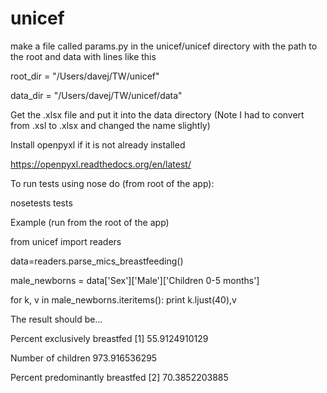 # unicef

make a file called params.py in the unicef/unicef directory with the
path to the root and data with lines like this

root_dir = "/Users/davej/TW/unicef"

data_dir = "/Users/davej/TW/unicef/data"

Get the .xlsx file and put it into the data directory
(Note I had to convert from .xsl to .xlsx and changed the name slightly)

Install openpyxl if it is not already installed

https://openpyxl.readthedocs.org/en/latest/

To run tests using nose do (from root of the app):

nosetests tests

Example (run from the root of the app)

from unicef import readers

data=readers.parse_mics_breastfeeding()

male_newborns = data['Sex']['Male']['Children 0-5 months']

for k, v in male_newborns.iteritems(): print k.ljust(40),v

The result should be...

Percent exclusively breastfed [1]        55.9124910129

Number of children                       973.916536295

Percent predominantly breastfed [2]      70.3852203885

